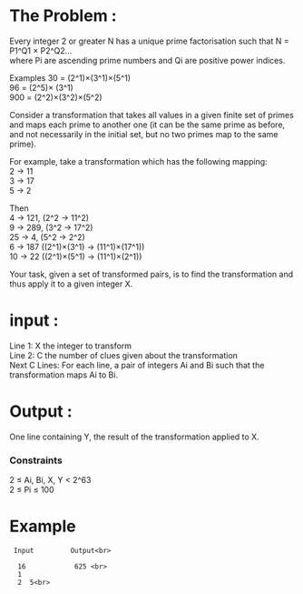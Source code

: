 
# The Problem : 

Every integer 2 or greater N has a unique prime factorisation such that
N = P1^Q1 × P2^Q2...<br>
where Pi are ascending prime numbers and Qi are positive power indices.

Examples
30 = (2^1)×(3^1)×(5^1)<br>
96 = (2^5)× (3^1)<br>
900 = (2^2)×(3^2)×(5^2)<br>

Consider a transformation that takes all values in a given finite set of primes and maps each prime to another one (it can be the same prime as before, and not necessarily in the initial set, but no two primes map to the same prime).

For example, take a transformation which has the following mapping:<br>
2 -> 11<br>
3 -> 17<br>
5 -> 2<br>

Then<br>
4 -> 121, (2^2 -> 11^2)<br>
9 -> 289, (3^2 -> 17^2)<br>
25 -> 4, (5^2 -> 2^2)<br>
6 -> 187 ((2^1)×(3^1) -> (11^1)×(17^1))<br>
10 -> 22 ((2^1)×(5^1) -> (11^1)×(2^1))<br>

Your task, given a set of transformed pairs, is to find the transformation and thus apply it to a given integer X.

# input : 

Line 1: X the integer to transform<br>
Line 2: C the number of clues given about the transformation<br>
Next C Lines: For each line, a pair of integers Ai and Bi such that the transformation maps Ai to Bi.

# Output :

One line containing Y, the result of the transformation applied to X.
 ### Constraints
  2 ≤ Ai, Bi, X, Y < 2^63<br>
  2 ≤ Pi ≤ 100<br>

# Example
     
     Input         Output<br>
      
      16            625 <br>
      1
      2  5<br>

